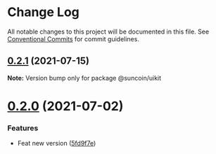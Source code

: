 # Change Log

All notable changes to this project will be documented in this file.
See [Conventional Commits](https://conventionalcommits.org) for commit guidelines.

## [0.2.1](https://github.com/suncoinchain/suncoin-toolkit/tree/master/packages/suncoin-uikit/compare/@suncoin/uikit@0.2.0...@suncoin/uikit@0.2.1) (2021-07-15)

**Note:** Version bump only for package @suncoin/uikit





# [0.2.0](https://github.com/suncoinchain/suncoin-toolkit/tree/master/packages/suncoin-uikit/compare/@suncoin/uikit@0.1.1...@suncoin/uikit@0.2.0) (2021-07-02)


### Features

* Feat new version ([5fd9f7e](https://github.com/suncoinchain/suncoin-toolkit/tree/master/packages/suncoin-uikit/commit/5fd9f7eb6d480d8387a04cb2a02d69fa4a821d30))
